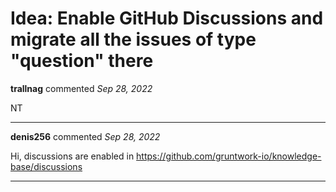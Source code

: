 # Idea: Enable GitHub Discussions and migrate all the issues of type "question" there

**trallnag** commented *Sep 28, 2022*

NT
<br />
***


**denis256** commented *Sep 28, 2022*

Hi,
discussions are enabled in https://github.com/gruntwork-io/knowledge-base/discussions
***

